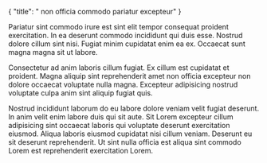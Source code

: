 {
  "title": " non officia commodo pariatur excepteur"
}

Pariatur sint commodo irure est sint elit tempor consequat proident exercitation. In ea deserunt commodo incididunt qui duis esse. Nostrud dolore cillum sint nisi. Fugiat minim cupidatat enim ea ex. Occaecat sunt magna magna sit ut labore.

Consectetur ad anim laboris cillum fugiat. Ex cillum est cupidatat et proident. Magna aliquip sint reprehenderit amet non officia excepteur non dolore occaecat voluptate nulla magna. Excepteur adipisicing nostrud voluptate culpa anim sint aliquip fugiat quis.

Nostrud incididunt laborum do eu labore dolore veniam velit fugiat deserunt. In anim velit enim labore duis qui sit aute. Sit Lorem excepteur cillum adipisicing sint occaecat laboris qui voluptate deserunt exercitation eiusmod. Aliqua laboris eiusmod cupidatat nisi cillum veniam. Deserunt eu sit deserunt reprehenderit. Ut sint nulla officia est aliqua sint commodo Lorem est reprehenderit exercitation Lorem.